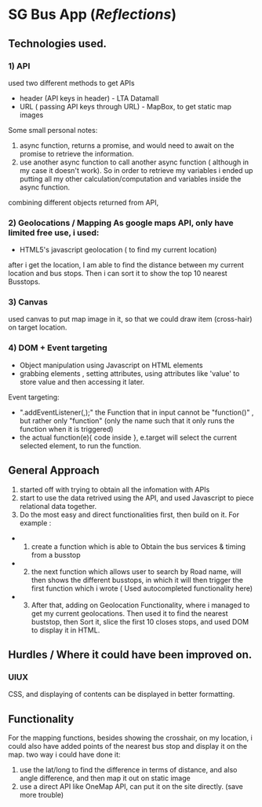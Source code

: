 # SG Bus App (_Reflections_)

## Technologies used.

### 1) API

used two different methods to get APIs

- header (API keys in header) - LTA Datamall
- URL ( passing API keys through URL) - MapBox, to get static map images


Some small personal notes:
1. async function, returns a promise, and would need to await on the promise to retrieve the information.
2. use another async function to call another async function ( although in my case it doesn't work). So in order to retrieve my variables i ended up putting all my other calculation/computation and variables inside the async function.

combining different objects returned from API,

### 2) Geolocations / Mapping As google maps API, only have limited free use, i used:

- HTML5's javascript geolocation ( to find my current location)

after i get the location, I am able to find the distance between my current location and bus stops.
Then i can sort it to show the top 10 nearest Busstops.

### 3) Canvas

used canvas to put map image in it, so that we could draw item (cross-hair) on target location.

### 4) DOM + Event targeting

- Object manipulation using Javascript on HTML elements
- grabbing elements , setting attributes, using attributes like 'value' to store value and then accessing it later.

Event targeting:

- ".addEventListener(<Action>,<Function>);" the Function that in input cannot be "function()" , but rather only "function" (only the name such that it only runs the function when it is triggered)
- the actual function(e){ code inside }, e.target will select the current selected element, to run the function.

## General Approach

1. started off with trying to obtain all the infomation with APIs
2. start to use the data retrived using the API, and used Javascript to piece relational data together.
3. Do the most easy and direct functionalities first, then build on it.
   For example :

- 1. create a function which is able to Obtain the bus services & timing from a busstop
- 2. the next function which allows user to search by Road name, will then shows the different busstops, in which it will then trigger the first function which i wrote ( Used autocompleted functionality here)
- 3. After that, adding on Geolocation Functionality, where i managed to get my current geolocations. Then used it to find the nearest buststop, then Sort it, slice the first 10 closes stops, and used DOM to display it in HTML.

## Hurdles / Where it could have been improved on.

### UIUX

CSS, and displaying of contents can be displayed in better formatting.

## Functionality

For the mapping functions, besides showing the crosshair, on my location, i could also have added points of the nearest bus stop and display it on the map.
two way i could have done it:

1. use the lat/long to find the difference in terms of distance, and also angle difference, and then map it out on static image
2. use a direct API like OneMap API, can put it on the site directly. (save more trouble)
